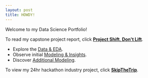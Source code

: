 ```yaml
---
layout: post
title: HOWDY!
---
```


Welcome to my Data Science Portfolio!

To read my capstone project report, click **[Project Shift, Don't Lift](https://github.com/nlucido/capstone/blob/main/Nick%20Lucido%20-%20Capstone%20Report.pdf)**.
- Explore the [Data & EDA](https://github.com/nlucido/capstone/blob/main/Data%20%26%20EDA.ipynb).
- Observe initial [Modeling & Insights](https://github.com/nlucido/capstone/blob/main/Modeling.ipynb).
- Discover [Additional Modeling](https://github.com/nlucido/capstone/blob/main/Additional%20Modeling.ipynb).

To view my 24hr hackathon industry project, click **[SkipTheTrip](https://github.com/nlucido/SkipTheTrip)**.
